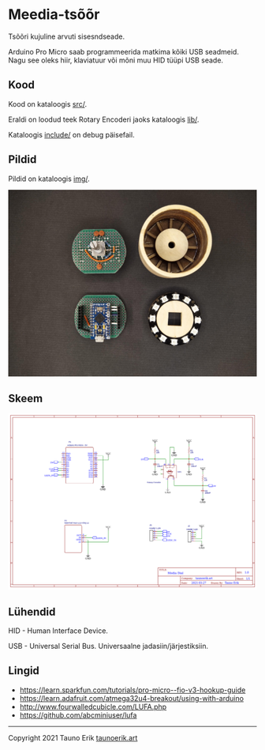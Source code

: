 # Meedia-tsõõr

Tsõõri kujuline arvuti sisesndseade.

Arduino Pro Micro saab programmeerida matkima kõiki USB seadmeid. Nagu see oleks hiir, klaviatuur või mõni muu HID tüüpi USB seade.

## Kood

Kood on kataloogis [src/](src/).

Eraldi on loodud teek Rotary Encoderi jaoks kataloogis [lib/](lib/).

Kataloogis [include/](include/) on debug päisefail.

## Pildid

Pildid on kataloogis [img/](img/).

![Detailid](img/IMG_20210322_202354.jpg)

## Skeem

![Skeem](img/Schematic_Kasitsi_media-dial_2021-03-27.png)

## Lühendid

HID - Human Interface Device.

USB - Universal Serial Bus. Universaalne jadasiin/järjestiksiin.

## Lingid

- https://learn.sparkfun.com/tutorials/pro-micro--fio-v3-hookup-guide
- https://learn.adafruit.com/atmega32u4-breakout/using-with-arduino
- http://www.fourwalledcubicle.com/LUFA.php
- https://github.com/abcminiuser/lufa

___

Copyright 2021 Tauno Erik [taunoerik.art](https://taunoerik.art)
